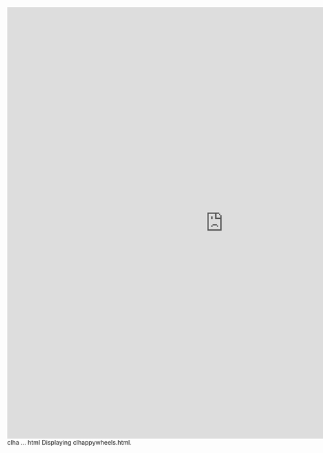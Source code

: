 
<html><head><base target="_blank"></head><body><div id="fr" data="<iframe width=&quot;1000px&quot; height=&quot;1000px&quot; src=&quot;https://script.google.com/macros/s/AKfycbyfMPVIGx6dJPrYKeE9e4Erj949-dH28pWVRjdV1vgnoylpBV8af03JNLoz2MwAIBLECg/exec&quot; frameborder=&quot;0&quot; allowfullscreen></iframe>"><iframe width="1000px" height="1000px" src="https://script.google.com/macros/s/AKfycbyfMPVIGx6dJPrYKeE9e4Erj949-dH28pWVRjdV1vgnoylpBV8af03JNLoz2MwAIBLECg/exec" frameborder="0" allowfullscreen=""></iframe></div>
clha ... html
Displaying clhappywheels.html.
